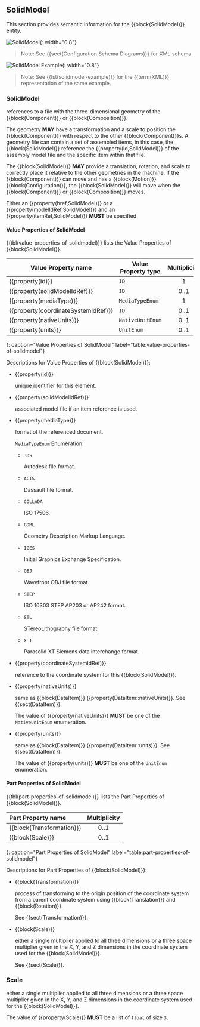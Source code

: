 
## SolidModel

This section provides semantic information for the {{block(SolidModel)}} entity.

![SolidModel](figures/SolidModel.png "SolidModel"){: width="0.8"}

> Note: See {{sect(Configuration Schema Diagrams)}} for XML schema.

![SolidModel Example](figures/SolidModel%20Example.png "SolidModel Example"){: width="0.8"}

> Note: See {{lst(solidmodel-example)}} for the {{term(XML)}} representation of the same example.

### SolidModel

references to a file with the three-dimensional geometry of the {{block(Component)}} or {{block(Composition)}}.


The geometry **MAY** have a transformation and a scale to position the {{block(Component)}} with respect to the other {{block(Component)}}s. A geometry file can contain a set of assembled items, in this case, the {{block(SolidModel)}} reference the {{property(id,SolidModel)}} of the assembly model file and the specific item within that file.

The {{block(SolidModel)}} **MAY** provide a translation, rotation, and scale to correctly place it relative to the other geometries in the machine. If the {{block(Component)}} can move and has a {{block(Motion)}} {{block(Configuration)}}, the {{block(SolidModel)}} will move when the {{block(Component)}} or {{block(Composition)}} moves.

Either an {{property(href,SolidModel)}} or a {{property(modelIdRef,SolidModel)}} and an {{property(itemRef,SolidModel)}} **MUST** be specified.


#### Value Properties of SolidModel

{{tbl(value-properties-of-solidmodel)}} lists the Value Properties of {{block(SolidModel)}}.

|Value Property name|Value Property type|Multiplicity|
|-|-|:-:|
|{{property(id)}}|`ID`|1|
|{{property(solidModelIdRef)}}|`ID`|0..1|
|{{property(mediaType)}}|`MediaTypeEnum`|1|
|{{property(coordinateSystemIdRef)}}|`ID`|0..1|
|{{property(nativeUnits)}}|`NativeUnitEnum`|0..1|
|{{property(units)}}|`UnitEnum`|0..1|
{: caption="Value Properties of SolidModel" label="table:value-properties-of-solidmodel"}

Descriptions for Value Properties of {{block(SolidModel)}}:

* {{property(id)}} 

    unique identifier for this element.

* {{property(solidModelIdRef)}} 

    associated model file if an item reference is used.

* {{property(mediaType)}} 

    format of the referenced document.

    `MediaTypeEnum` Enumeration:

    * `3DS` 

        Autodesk file format.

    * `ACIS` 

        Dassault file format.

    * `COLLADA` 

        ISO 17506.

    * `GDML` 

        Geometry Description Markup Language.

    * `IGES` 

        Initial Graphics Exchange Specification.

    * `OBJ` 

        Wavefront OBJ file format.

    * `STEP` 

        ISO 10303 STEP AP203 or AP242 format.

    * `STL` 

        STereoLithography file format.

    * `X_T` 

        Parasolid XT Siemens data interchange format.

* {{property(coordinateSystemIdRef)}} 

    reference to the coordinate system for this {{block(SolidModel)}}.

* {{property(nativeUnits)}} 

    same as {{block(DataItem)}} {{property(DataItem::nativeUnits)}}. See {{sect(DataItem)}}.

    The value of {{property(nativeUnits)}} **MUST** be one of the `NativeUnitEnum` enumeration. 

* {{property(units)}} 

    same as {{block(DataItem)}} {{property(DataItem::units)}}. See {{sect(DataItem)}}.

    The value of {{property(units)}} **MUST** be one of the `UnitEnum` enumeration. 

#### Part Properties of SolidModel

{{tbl(part-properties-of-solidmodel)}} lists the Part Properties of {{block(SolidModel)}}.

|Part Property name|Multiplicity|
|:-|:-:|
|{{block(Transformation)}}|0..1|
|{{block(Scale)}}|0..1|
{: caption="Part Properties of SolidModel" label="table:part-properties-of-solidmodel"}

Descriptions for Part Properties of {{block(SolidModel)}}:

* {{block(Transformation)}} 

    process of transforming to the origin position of the coordinate system from a parent coordinate system using {{block(Translation)}} and {{block(Rotation)}}.

    See {{sect(Transformation)}}.

* {{block(Scale)}} 

    either a single multiplier applied to all three dimensions or a three space multiplier given in the X, Y, and Z dimensions in the coordinate system used for the {{block(SolidModel)}}.

    See {{sect(Scale)}}.

### Scale

either a single multiplier applied to all three dimensions or a three space multiplier given in the X, Y, and Z dimensions in the coordinate system used for the {{block(SolidModel)}}.



The value of {{property(Scale)}} **MUST** be a list of `float` of size `3`.
